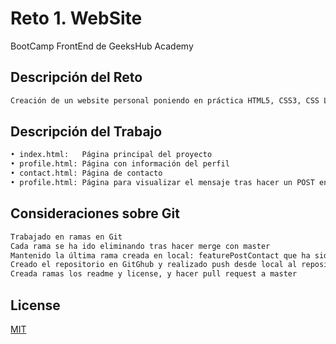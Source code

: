 # Reto 1. WebSite  

BootCamp FrontEnd de GeeksHub Academy

## Descripción del Reto

```bash
Creación de un website personal poniendo en práctica HTML5, CSS3, CSS Layout (Flex y Grid) y GIT
```

## Descripción del Trabajo
```bash
• index.html:   Página principal del proyecto
• profile.html: Página con información del perfil
• contact.html: Página de contacto
• profile.html: Página para visualizar el mensaje tras hacer un POST en contacto
```

## Consideraciones sobre Git
```bash
Trabajado en ramas en Git
Cada rama se ha ido eliminando tras hacer merge con master
Mantenido la última rama creada en local: featurePostContact que ha sido mergeada a master en Git Local
Creado el repositorio en GitGhub y realizado push desde local al repositorio remoto en GitHub
Creada ramas los readme y license, y hacer pull request a master
```
## License
[MIT](https://choosealicense.com/licenses/mit/)
